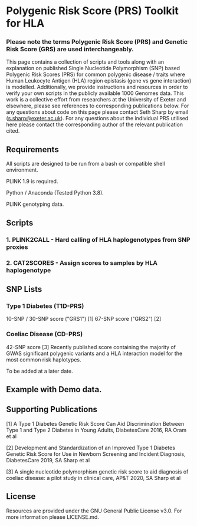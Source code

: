 # Polygenic Risk Score (PRS) Toolkit for HLA

### Please note the terms Polygenic Risk Score (PRS) and Genetic Risk Score (GRS) are used interchangeably.

This page contains a collection of scripts and tools along with an explanation on published Single Nucleotide Polymorphism (SNP) based Polygenic Risk Scores (PRS) for common polygenic disease / traits where Human Leukocyte Antigen (HLA) region epistasis (gene vs gene interaction) is modelled. Additionally, we provide instructions and resources in order to verify your own scripts in the publicly available 1000 Genomes data. This work is a collective effort from researchers at the University of Exeter and elsewhere, please see references to corresponding publications below. For any questions about code on this page please contact Seth Sharp by email (s.sharp@exeter.ac.uk). For any questions about the individual PRS utilised here please contact the corresponding author of the relevant publication cited.

## Requirements

All scripts are designed to be run from a bash or compatible shell environment.

PLINK 1.9 is required.

Python / Anaconda (Tested Python 3.8).

PLINK genotyping data.
## Scripts
### 1. PLINK2CALL - Hard calling of HLA haplogenotypes from SNP proxies 

### 2. CAT2SCORES - Assign scores to samples by HLA haplogenotype

## SNP Lists

### Type 1 Diabetes (T1D-PRS)

10-SNP / 30-SNP score ("GRS1") [1]
67-SNP score ("GRS2") [2]

### Coeliac Disease (CD-PRS)
42-SNP score [3]
Recently published score containing the majority of GWAS significant polygenic variants and a HLA interaction model for the most common risk haplotypes.

To be added at a later date.
## Example with Demo data.

## Supporting Publications

[1] A Type 1 Diabetes Genetic Risk Score Can Aid Discrimination Between Type 1 and Type 2 Diabetes in Young Adults, DiabetesCare 2016, RA Oram et al

[2] Development and Standardization of an Improved Type 1 Diabetes Genetic Risk Score for Use in Newborn Screening and Incident Diagnosis, DiabetesCare 2019, SA Sharp et al

[3] A single nucleotide polymorphism genetic risk score to aid diagnosis of coeliac disease: a pilot study in clinical care, AP&T 2020, SA Sharp et al

## License

Resources are provided under the GNU General Public License v3.0. For more information please LICENSE.md.
